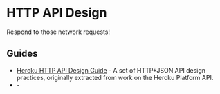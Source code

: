 # HTTP API Design

Respond to those network requests!

## Guides

- [Heroku HTTP API Design Guide](https://github.com/brandur/heroku-http-api-design) - A set of HTTP+JSON API design practices, originally extracted from work on the Heroku Platform API.
- []() -